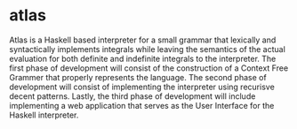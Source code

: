 # atlas

Atlas is a Haskell based interpreter for a small grammar that lexically and syntactically implements integrals while leaving the semantics of the actual evaluation for both definite and indefinite integrals to the interpreter. The first phase of development will consist of the construction of a Context Free Grammer that properly represents the language. The second phase of development will consist of implementing the interpreter using recurisve decent patterns. Lastly, the third phase of development will include implementing a web application that serves as the User Interface for the Haskell interpreter.
